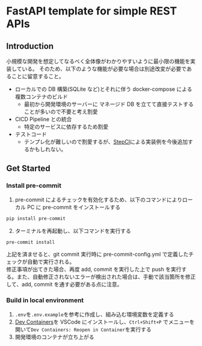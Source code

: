 # FastAPI template for simple REST APIs

## Introduction

小規模な開発を想定してなるべく全体像がわかりやすいように最小限の機能を実装している。
そのため、以下のような機能が必要な場合は別途改変が必要であることに留意すること。

- ローカルでの DB 構築(SQLite など)とそれに伴う docker-compose による複数コンテナのビルド
  - 最初から開発環境のサーバーに マネージド DB を立てて直接テストすることが多いので不要と考え割愛
- CICD Pipeline との統合
  - 特定のサービスに依存するため割愛
- テストコード
  - テンプレ化が難しいので割愛するが、[StepCI](https://docs.stepci.com/integration/fastapi.html)による実装例を今後追加するかもしれない。

## Get Started

### Install pre-commit

1. pre-commit によるチェックを有効化するため、以下のコマンドによりローカル PC に pre-commit をインストールする

```bash
pip install pre-commit
```

2. ターミナルを再起動し、以下コマンドを実行する

```bash
pre-commit install
```

上記を済ませると、git commit 実行時に pre-commit-config.yml で定義したチェックが自動で実行される。\
修正事項が出てきた場合、再度 add, commit を実行した上で push を実行する。また、自動修正されないエラーが検出された場合は、手動で該当箇所を修正して、add, commit を通す必要がある点に注意。

### Build in local environment

1. `.env`を`.env.example`を参考に作成し、組み込む環境変数を定義する
2. [Dev Containers](https://marketplace.visualstudio.com/items?itemName=ms-vscode-remote.remote-containers)を VSCode にインストールし、`Ctrl+Shift+P` でメニューを開いて`Dev Containers: Reopen in Container`を実行する
3. 開発環境のコンテナが立ち上がる
